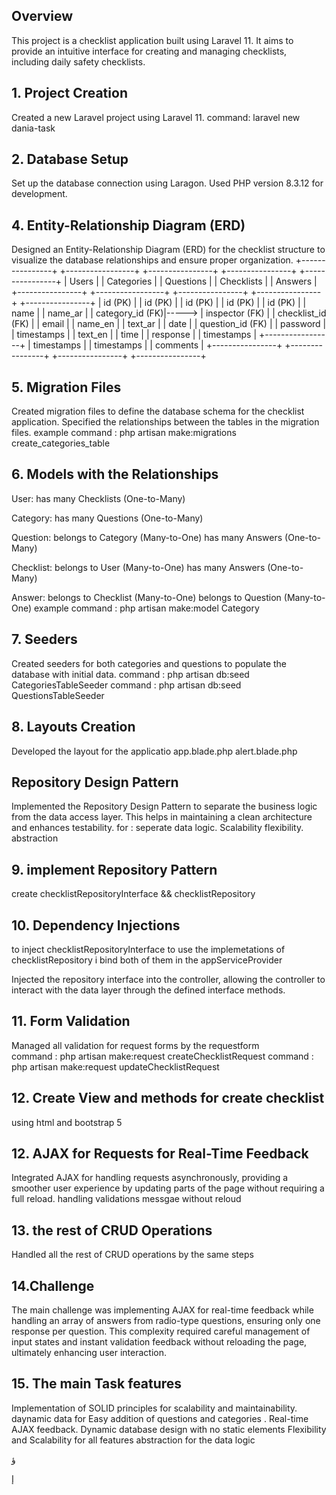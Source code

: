 ##  Overview
This project is a checklist application built using Laravel 11. It aims to provide an intuitive interface for creating and managing checklists, including daily safety checklists.


## 1. Project Creation
Created a new Laravel project using Laravel 11.
command: laravel new dania-task

## 2. Database Setup
Set up the database connection using Laragon.
Used PHP version 8.3.12 for development.


##  4. Entity-Relationship Diagram (ERD)
Designed an Entity-Relationship Diagram (ERD) for the checklist structure to visualize the database relationships and ensure proper organization.
+----------------+       +-----------------+       +----------------+       +----------------+       +----------------+
|    Users       |       |    Categories    |       |     Questions    |       |   Checklists    |       |    Answers     |
+----------------+       +-----------------+       +----------------+       +----------------+       +----------------+
| id (PK)        |       | id (PK)         |       | id (PK)         |       | id (PK)        |       | id (PK)        |
| name           |       | name_ar         |       | category_id (FK)|-----> | inspector (FK) |       | checklist_id (FK) |
| email          |       | name_en         |       | text_ar         |       | date           |       | question_id (FK)  |
| password       |       | timestamps       |       | text_en         |       | time           |       | response        |
| timestamps      |       +-----------------+       | timestamps       |       | timestamps     |       | comments        |
+----------------+                                 +----------------+       +----------------+       +----------------+


##  5. Migration Files
Created migration files to define the database schema for the checklist application.
Specified the relationships between the tables in the migration files.
 example command : php artisan make:migrations create_categories_table

## 6. Models with the Relationships

User:
has many Checklists (One-to-Many)

Category:
has many Questions (One-to-Many)

Question:
belongs to Category (Many-to-One)
has many Answers (One-to-Many)

Checklist:
belongs to User (Many-to-One)
has many Answers (One-to-Many)

Answer:
belongs to Checklist (Many-to-One)
belongs to Question (Many-to-One)
 example command : php artisan make:model Category
##  7. Seeders
Created seeders for both categories and questions to populate the database with initial data.
command : php artisan db:seed CategoriesTableSeeder
command : php artisan db:seed QuestionsTableSeeder


## 8. Layouts Creation
Developed the layout for the applicatio 
app.blade.php 
alert.blade.php

##  Repository Design Pattern
Implemented the Repository Design Pattern to separate the business logic from the data access layer. This helps in maintaining a clean architecture and enhances testability.
for :
seperate data logic.
Scalability
flexibility.
abstraction 
## 9. implement  Repository Pattern
create   checklistRepositoryInterface && checklistRepository

## 10. Dependency Injections
to inject checklistRepositoryInterface to use the implemetations of checklistRepository i bind both of them in the appServiceProvider

Injected the repository interface into the controller, allowing the controller to interact with the data layer through the defined interface methods.

## 11. Form Validation
Managed all validation for request forms by the requestform  
command : php artisan make:request createChecklistRequest
command : php artisan make:request updateChecklistRequest

## 12. Create View and methods for create checklist
using html and bootstrap 5

## 12. AJAX for Requests for Real-Time Feedback
Integrated AJAX for handling requests asynchronously, providing a smoother user experience by updating parts of the page without requiring a full reload.
handling validations messgae without reloud

## 13. the rest of CRUD Operations
Handled all the rest of CRUD operations by the same steps 

## 14.Challenge 
The main challenge was implementing AJAX for real-time feedback while handling an array of answers from radio-type questions, ensuring only one response per question. This complexity required careful management of input states and instant validation feedback without reloading the page, ultimately enhancing user interaction.

## 15. The main Task features
Implementation of SOLID principles for scalability and maintainability.
daynamic data for Easy addition of questions and categories . 
Real-time AJAX feedback.
Dynamic database design with no static elements
Flexibility and Scalability for all features
abstraction for the data logic 
 
ؤ









إ

